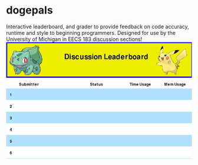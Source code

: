 dogepals
========
Interactive leaderboard, and grader to provide feedback on code accuracy, runtime and style to beginning programmers. Designed for use by the University of Michigan in EECS 183 discussion sections!
![Logo](image.png)
